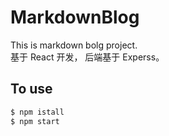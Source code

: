 # MarkdownBlog
This is markdown bolg project.   
基于 React 开发， 后端基于 Experss。
## To use  
```bash
$ npm istall
$ npm start
```
